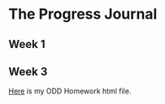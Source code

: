 # The Progress Journal

## Week 1

## Week 3

[Here](/files/odd.html) is my ODD Homework html file. 
